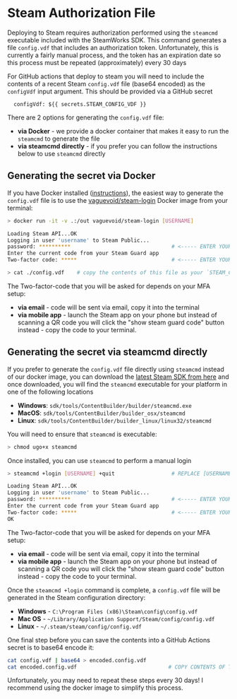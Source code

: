 # Steam Authorization File

Deploying to Steam requires authorization performed using the `steamcmd` executable included with
the SteamWorks SDK. This command generates a file `config.vdf` that includes an authorization
token. Unfortunately, this is currently a fairly manual process, and the token has
an expiration date so this process must be repeated (approximately) every 30 days

For GitHub actions that deploy to steam you will need to include the contents of a recent
Steam `config.vdf` file (base64 encoded) as the `configVdf` input argument. This should be
provided via a GitHub secret

```
  configVdf: ${{ secrets.STEAM_CONFIG_VDF }}
```

There are 2 options for generating the `config.vdf` file:

  * **via Docker** - we provide a docker container that makes it easy to run the `steamcmd` to generate the file
  * **via steamcmd directly** - if you prefer you can follow the instructions below to use `steamcmd` directly

## Generating the secret via Docker

If you have Docker installed ([instructions](https://docs.docker.com/get-docker/)), the easiest
way to generate the `config.vdf` file is to use the [vaguevoid/steam-login](https://hub.docker.com/r/vaguevoid/steam-login)
Docker image from your terminal:

```bash
> docker run -it -v .:/out vaguevoid/steam-login [USERNAME]

Loading Steam API...OK
Logging in user 'username' to Steam Public...
password: **********                                # <----- ENTER YOUR PASSWORD
Enter the current code from your Steam Guard app
Two-factor code: *****                              # <----- ENTER YOUR STEAM GUARD CODE HERE

> cat ./config.vdf    # copy the contents of this file as your `STEAM_CONFIG_VDF` GitHub secret
```

The Two-factor-code that you will be asked for depends on your MFA setup:
  * **via email** - code will be sent via email,  copy it into the terminal
  * **via mobile app** - launch the Steam app on your phone but instead of scanning a QR code you
    will click the "show steam guard code" button instead - copy the code to your terminal.

## Generating the secret via steamcmd directly

If you prefer to generate the `config.vdf` file directly using `steamcmd` instead of our docker
image, you can download the [latest Steam SDK from here](https://partner.steamgames.com/doc/sdk)
and once downloaded, you will find the `steamcmd` executable for your platform in one
of the following locations

  * **Windows**: `sdk/tools/ContentBuilder/builder/steamcmd.exe`
  * **MacOS**: `sdk/tools/ContentBuilder/builder_osx/steamcmd`
  * **Linux**: `sdk/tools/ContentBuilder/builder_linux/linux32/steamcmd`

You will need to ensure that `steamcmd` is executable:

```bash
> chmod ugo+x steamcmd
```

Once installed, you can use `steamcmd` to perform a manual login

```bash
> steamcmd +login [USERNAME] +quit                  # REPLACE [USERNAME] WITH YOUR STEAM USERNAME

Loading Steam API...OK
Logging in user 'username' to Steam Public...
password: **********                                # <----- ENTER YOUR PASSWORD
Enter the current code from your Steam Guard app
Two-factor code: *****                              # <----- ENTER YOUR STEAM GUARD CODE HERE
OK
```

The Two-factor-code that you will be asked for depends on your MFA setup:
  * **via email** - code will be sent via email,  copy it into the terminal
  * **via mobile app** - launch the Steam app on your phone but instead of scanning a QR code you
    will click the "show steam guard code" button instead - copy the code to your terminal.

Once the `steamcmd +login` command is complete, a `config.vdf` file will be generated in the Steam
configuration directory:

  * **Windows** - `C:\Program Files (x86)\Steam\config\config.vdf`
  * **Mac OS** - `~/Library/Application Support/Steam/config/config.vdf`
  * **Linux** - `~/.steam/steam/config/config.vdf`

One final step before you can save the contents into a GitHub Actions secret is to base64 encode it:

```bash
cat config.vdf | base64 > encoded.config.vdf
cat encoded.config.vdf                             # COPY CONTENTS OF THIS FILE TO GITHUB SECRETS
```

Unfortunately, you may need to repeat these steps every 30 days! I recommend using the docker
image to simplify this process.
